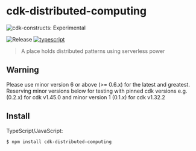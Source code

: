 # cdk-distributed-computing

![cdk-constructs: Experimental](https://img.shields.io/badge/cdk--constructs-experimental-important.svg?style=for-the-badge)

![Release](https://github.com/flyingImer/cdk-distributed-computing/workflows/Release/badge.svg)
[![typescript](https://img.shields.io/badge/jsii-typescript-blueviolet.svg)](https://www.npmjs.com/package/cdk-distributed-computing)

> A place holds distributed patterns using serverless power

## Warning
Please use minor version 6 or above (>= 0.6.x) for the latest and greatest. Reserving minor versions below for testing with pinned cdk versions e.g. (0.2.x) for cdk v1.45.0 and minor version 1 (0.1.x) for cdk v1.32.2

## Install

TypeScript/JavaScript:

```console
$ npm install cdk-distributed-computing
```